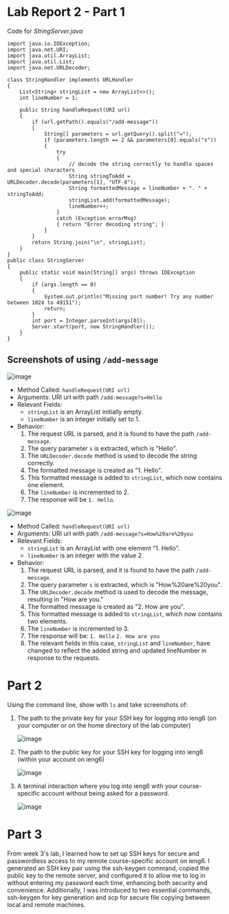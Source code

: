 # Lab Report 2 - Part 1
Code for *StringServer.java*
```
import java.io.IOException;
import java.net.URI;
import java.util.ArrayList;
import java.util.List;
import java.net.URLDecoder;

class StringHandler implements URLHandler 
{
    List<String> stringList = new ArrayList<>();
    int lineNumber = 1;

    public String handleRequest(URI url) 
    {
        if (url.getPath().equals("/add-message")) 
        {
            String[] parameters = url.getQuery().split("=");
            if (parameters.length == 2 && parameters[0].equals("s")) 
            {
                try 
                {
                    // decode the string correctly to handle spaces and special characters
                    String stringToAdd = URLDecoder.decode(parameters[1], "UTF-8");
                    String formattedMessage = lineNumber + ". " + stringToAdd;
                    stringList.add(formattedMessage);
                    lineNumber++;
                } 
                catch (Exception errorMsg) 
                { return "Error decoding string"; }
            }
        }
        return String.join("\n", stringList);
    }
}
public class StringServer 
{
    public static void main(String[] args) throws IOException 
    {
        if (args.length == 0) 
        {
            System.out.println("Missing port number! Try any number between 1024 to 49151");
            return;
        }
        int port = Integer.parseInt(args[0]);
        Server.start(port, new StringHandler());
    }
}
```
## Screenshots of using `/add-message`
![image](https://github.com/xIvanTKx/cse15l-lab-reports/assets/110268085/91d8f37e-085a-4383-b55b-dca9c107a1cd)
- Method Called: `handleRequest(URI url)`
- Arguments: URI url with path `/add-message?s=Hello`
- Relevant Fields:
   - `stringList` is an ArrayList initially empty.
   - `lineNumber` is an integer initially set to 1.
- Behavior:
  1. The request URL is parsed, and it is found to have the path `/add-message`.
  2. The query parameter `s` is extracted, which is "Hello".
  3. The `URLDecoder.decode` method is used to decode the string correctly.
  4. The formatted message is created as "1. Hello".
  5. This formatted message is added to `stringList`, which now contains one element.
  6. The `lineNumber` is incremented to 2.
  7. The response will be `1. Hello`.

![image](https://github.com/xIvanTKx/cse15l-lab-reports/assets/110268085/cecacc30-ad33-419a-9e3a-f258ce17b6b6)
- Method Called: `handleRequest(URI url)`
- Arguments: URI url with path `/add-message?s=How%20are%20you`
- Relevant Fields:
   - `stringList` is an ArrayList with one element "1. Hello".
   - `lineNumber` is an integer with the value 2.
- Behavior:
  1. The request URL is parsed, and it is found to have the path `/add-message`.
  2. The query parameter `s` is extracted, which is "How%20are%20you".
  3. The `URLDecoder.decode` method is used to decode the message, resulting in "How are you."
  4. The formatted message is created as "2. How are you".
  5. This formatted message is added to `stringList`, which now contains two elements.
  6. The `lineNumber` is incremented to 3.
  7. The response will be:
      `1. Hello`
      `2. How are you`
  8. The relevant fields in this case, `stringList` and `lineNumber`, have changed to reflect the added string and updated lineNumber in response to the requests.

# Part 2
Using the command line, show with `ls` and take screenshots of:
1. The path to the private key for your SSH key for logging into ieng6 (on your computer or on the home directory of the lab computer)

    ![image](https://github.com/xIvanTKx/cse15l-lab-reports/assets/110268085/c3bd8d4b-4abf-47ca-bdde-9923de36d256)

2. The path to the public key for your SSH key for logging into ieng6 (within your account on ieng6)

    ![image](https://github.com/xIvanTKx/cse15l-lab-reports/assets/110268085/8ba879f7-33ab-4ce5-8f18-c79e5e96dec7)

3. A terminal interaction where you log into ieng6 with your course-specific account without being asked for a password.

    ![image](https://github.com/xIvanTKx/cse15l-lab-reports/assets/110268085/78a3bf00-aa43-4a76-9beb-1a3e2a12a45c)

# Part 3
From week 3's lab, I learned how to set up SSH keys for secure and passwordless access to my remote course-specific account on ieng6. I generated an SSH key pair using the ssh-keygen command, copied the public key to the remote server, and configured it to allow me to log in without entering my password each time, enhancing both security and convenience. Additionally, I was introduced to two essential commands, ssh-keygen for key generation and scp for secure file copying between local and remote machines.
